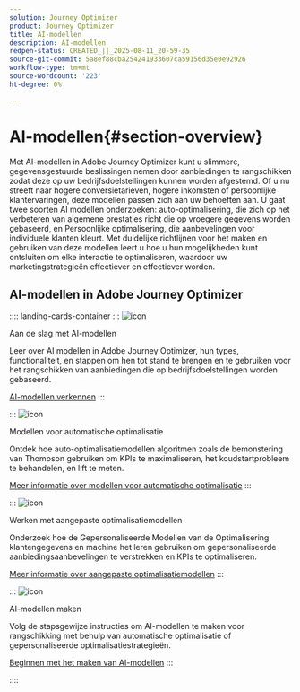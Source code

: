 ```yaml
---
solution: Journey Optimizer
product: Journey Optimizer
title: AI-modellen
description: AI-modellen
redpen-status: CREATED_||_2025-08-11_20-59-35
source-git-commit: 5a8ef88cba254241933607ca59156d35e0e92926
workflow-type: tm+mt
source-wordcount: '223'
ht-degree: 0%

---
```



# AI-modellen{#section-overview}

Met AI-modellen in Adobe Journey Optimizer kunt u slimmere, gegevensgestuurde beslissingen nemen door aanbiedingen te rangschikken zodat deze op uw bedrijfsdoelstellingen kunnen worden afgestemd. Of u nu streeft naar hogere conversietarieven, hogere inkomsten of persoonlijke klantervaringen, deze modellen passen zich aan uw behoeften aan. U gaat twee soorten AI modellen onderzoeken: auto-optimalisering, die zich op het verbeteren van algemene prestaties richt die op vroegere gegevens worden gebaseerd, en Persoonlijke optimalisering, die aanbevelingen voor individuele klanten kleurt. Met duidelijke richtlijnen voor het maken en gebruiken van deze modellen leert u hoe u hun mogelijkheden kunt ontsluiten om elke interactie te optimaliseren, waardoor uw marketingstrategieën effectiever en effectiever worden.

## AI-modellen in Adobe Journey Optimizer

:::: landing-cards-container
:::
![icon](https://cdn.experienceleague.adobe.com/icons/circle-play.svg)

Aan de slag met AI-modellen

Leer over AI modellen in Adobe Journey Optimizer, hun types, functionaliteit, en stappen om hen tot stand te brengen en te gebruiken voor het rangschikken van aanbiedingen die op bedrijfsdoelstellingen worden gebaseerd.

[AI-modellen verkennen](../using/offers/ranking/ai-models.md)
:::

:::
![icon](https://cdn.experienceleague.adobe.com/icons/chart-line.svg)

Modellen voor automatische optimalisatie

Ontdek hoe auto-optimalisatiemodellen algoritmen zoals de bemonstering van Thompson gebruiken om KPIs te maximaliseren, het koudstartprobleem te behandelen, en lift te meten.

[Meer informatie over modellen voor automatische optimalisatie](../using/offers/ranking/auto-optimization-model.md)
:::

:::
![icon](https://cdn.experienceleague.adobe.com/icons/bullseye.svg)

Werken met aangepaste optimalisatiemodellen

Onderzoek hoe de Gepersonaliseerde Modellen van de Optimalisering klantengegevens en machine het leren gebruiken om gepersonaliseerde aanbiedingsaanbevelingen te verstrekken en KPIs te optimaliseren.

[Meer informatie over aangepaste optimalisatiemodellen](../using/offers/ranking/personalized-optimization-model.md)
:::

:::
![icon](https://cdn.experienceleague.adobe.com/icons/list-check.svg)

AI-modellen maken

Volg de stapsgewijze instructies om AI-modellen te maken voor rangschikking met behulp van automatische optimalisatie of gepersonaliseerde optimalisatiestrategieën.

[Beginnen met het maken van AI-modellen](../using/offers/ranking/create-ranking-strategies.md)
:::

::::
